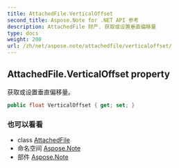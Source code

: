 ```yaml
---
title: AttachedFile.VerticalOffset
second_title: Aspose.Note for .NET API 参考
description: AttachedFile 财产. 获取或设置垂直偏移量
type: docs
weight: 200
url: /zh/net/aspose.note/attachedfile/verticaloffset/
---
```

## AttachedFile.VerticalOffset property

获取或设置垂直偏移量。

```csharp
public float VerticalOffset { get; set; }
```

### 也可以看看

* class [AttachedFile](../)
* 命名空间 [Aspose.Note](../../attachedfile/)
* 部件 [Aspose.Note](../../../)


